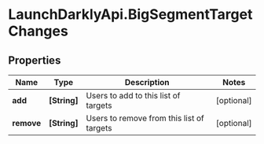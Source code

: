 # LaunchDarklyApi.BigSegmentTargetChanges

## Properties
Name | Type | Description | Notes
------------ | ------------- | ------------- | -------------
**add** | **[String]** | Users to add to this list of targets | [optional] 
**remove** | **[String]** | Users to remove from this list of targets | [optional] 


